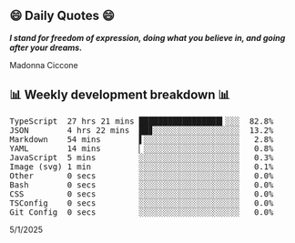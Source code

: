 ## 😄 Daily Quotes 😄

_**I stand for freedom of expression, doing what you believe in, and going after your dreams.**_

Madonna Ciccone



## 📊 Weekly development breakdown 📊

<pre>TypeScript  27 hrs 21 mins █████████████████▍░░░  82.8%
JSON        4 hrs 22 mins  ██▊░░░░░░░░░░░░░░░░░░  13.2%
Markdown    54 mins        ▌░░░░░░░░░░░░░░░░░░░░   2.8%
YAML        14 mins        ▏░░░░░░░░░░░░░░░░░░░░   0.8%
JavaScript  5 mins         ░░░░░░░░░░░░░░░░░░░░░   0.3%
Image (svg) 1 min          ░░░░░░░░░░░░░░░░░░░░░   0.1%
Other       0 secs         ░░░░░░░░░░░░░░░░░░░░░   0.0%
Bash        0 secs         ░░░░░░░░░░░░░░░░░░░░░   0.0%
CSS         0 secs         ░░░░░░░░░░░░░░░░░░░░░   0.0%
TSConfig    0 secs         ░░░░░░░░░░░░░░░░░░░░░   0.0%
Git Config  0 secs         ░░░░░░░░░░░░░░░░░░░░░   0.0%</pre>

5/1/2025